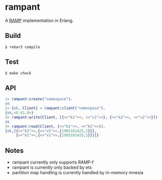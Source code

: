 rampant
=====

A [RAMP](http://www.bailis.org/papers/ramp-sigmod2014.pdf) implementation in Erlang.

Build
-----

    $ rebar3 compile

Test
----

    $ make check

API
---

```erlang
1> rampant:create("namespace").
ok
2> {ok, Client} = rampant:client("namespace").
{ok,<0.61.0>}
3> rampant:write(Client, [{<<"k1">>, <<"v1">>}, {<<"k2">>, <<"v2">>}]).
ok
4> rampant:read(Client, [<<"k1">>, <<"k2">>]).
{ok,[{<<"k2">>,{<<"v2">>,{1905181425,1}}},
     {<<"k1">>,{<<"v1">>,{1905181425,1}}}]}
```

Notes
-----

- rampant currently only supports RAMP-f
- rampant is currently only backed by ets
- partition map handling is currently handled by in-memory mnesia

